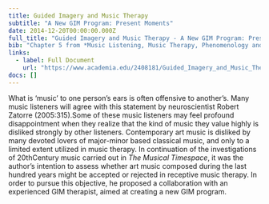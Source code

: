 ```yaml
---
title: Guided Imagery and Music Therapy
subtitle: "A New GIM Program: Present Moments"
date: 2014-12-20T00:00:00.000Z
full_title: "Guided Imagery and Music Therapy - A New GIM Program: Present Moments"
bib: "Chapter 5 from *Music Listening, Music Therapy, Phenomenology and Neuroscience*, PhD Thesis, Aalborg University 2012"
links:
  - label: Full Document
    url: "https://www.academia.edu/2408181/Guided_Imagery_and_Music_Therapy_-_A_New_GIM_Program_Present_Moments"
docs: []
---
```


What is ‘music’ to one person’s ears is often offensive to another’s.
Many music listeners will agree with this statement by neuroscientist Robert Zatorre (2005:315).Some of these music listeners may feel profound disappointment when they realize that the kind of music they value highly is disliked strongly by other listeners. Contemporary art music is disliked by many devoted lovers of major-minor based classical music, and only to a limited extent utilized in music therapy. In continuation of the investigations of 20thCentury music carried out in *The Musical Timespace*, it was the author’s intention to assess whether art music composed during the last hundred years might be accepted or rejected in receptive music therapy. In order to pursue this objective, he proposed a collaboration with an experienced GIM therapist, aimed at creating a new GIM program.